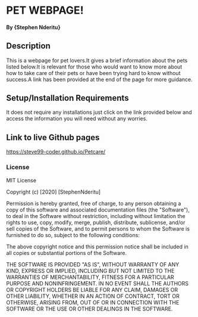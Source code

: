 # PET WEBPAGE!
#### By **{Stephen Nderitu}**
## Description
This is a webpage for pet lovers.It gives a brief information about the pets listed below.It is relevant for those who would want to know more about how to take care of their pets or have been trying
hard to know without success.A link has been provided at the end of the page for more guidance.

## Setup/Installation Requirements
It does not require any installations just click on the link provided below and access the information 
you will need without any worries.
## Link to live Github pages
https://steve99-coder.github.io/Petcare/
### License
MIT License

Copyright (c) [2020] [StephenNderitu]

Permission is hereby granted, free of charge, to any person obtaining a copy
of this software and associated documentation files (the "Software"), to deal
in the Software without restriction, including without limitation the rights
to use, copy, modify, merge, publish, distribute, sublicense, and/or sell
copies of the Software, and to permit persons to whom the Software is
furnished to do so, subject to the following conditions:

The above copyright notice and this permission notice shall be included in all
copies or substantial portions of the Software.

THE SOFTWARE IS PROVIDED "AS IS", WITHOUT WARRANTY OF ANY KIND, EXPRESS OR
IMPLIED, INCLUDING BUT NOT LIMITED TO THE WARRANTIES OF MERCHANTABILITY,
FITNESS FOR A PARTICULAR PURPOSE AND NONINFRINGEMENT. IN NO EVENT SHALL THE
AUTHORS OR COPYRIGHT HOLDERS BE LIABLE FOR ANY CLAIM, DAMAGES OR OTHER
LIABILITY, WHETHER IN AN ACTION OF CONTRACT, TORT OR OTHERWISE, ARISING FROM,
OUT OF OR IN CONNECTION WITH THE SOFTWARE OR THE USE OR OTHER DEALINGS IN THE
SOFTWARE.